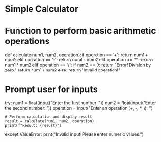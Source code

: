 # Simple Calculator

# Function to perform basic arithmetic operations
def calculate(num1, num2, operation):
    if operation == '+':
        return num1 + num2
    elif operation == '-':
        return num1 - num2
    elif operation == '*':
        return num1 * num2
    elif operation == '/':
        if num2 == 0:
            return "Error! Division by zero."
        return num1 / num2
    else:
        return "Invalid operation!"

# Prompt user for inputs
try:
    num1 = float(input("Enter the first number: "))
    num2 = float(input("Enter the second number: "))
    operation = input("Enter an operation (+, -, *, /): ")
    
    # Perform calculation and display result
    result = calculate(num1, num2, operation)
    print(f"Result: {result}")
except ValueError:
    print("Invalid input! Please enter numeric values.")

